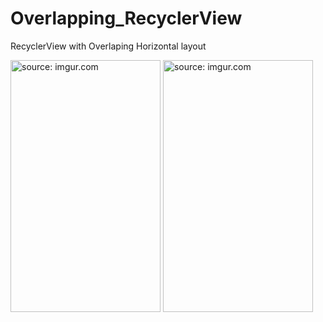 # Overlapping_RecyclerView
RecyclerView with Overlaping Horizontal layout


<a href="https://imgur.com/AHBrhBO"><img src="https://imgur.com/AHBrhBO.gif" title="source: imgur.com" height="403" width="240" /></a>
<a href="https://imgur.com/58kdYct"><img src="https://imgur.com/58kdYct.png" title="source: imgur.com" height="403" width="240" /></a>
